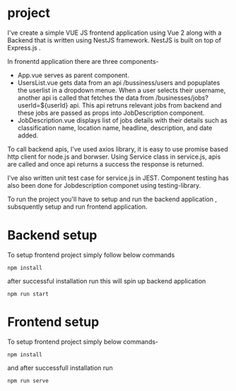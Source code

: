 # project
I've create a simple VUE JS frontend application using Vue 2 along with a Backend that is written using NestJS framework. NestJS is built on top of Express.js . 

In fronentd application there are three components- 

- App.vue serves as parent component. 
- UsersList.vue gets data from an api /bussiness/users and popuplates the userlist in a dropdown menue. When a user selects their username, another api is called that fetches the data from /businesses/jobs?userId=${userId} api. This api retruns relevant jobs from backend and these jobs are passed as props into JobDescription component. 
- JobDescription.vue displays list of  jobs details with their details such as classification name, location name, headline, description, and date added.


To call backend apis, I've used axios library, it is easy to use promise based http client for node.js and borwser. 
Using Service class in service.js, apis are called and once api returns a success the response is returned.

I've also written unit test case for service.js in JEST.
Component testing has also been done for Jobdescription componet using testing-library.

To run the project you'll have to setup and run the backend application , subsquently setup and run frontend application.

# Backend setup
To setup frontend project simply follow below commands

```
npm install
```

after successful installation  run this will spin up backend application
```
npm run start
```

# Frontend setup
To setup frontend project simply below commands-

```
npm install
```

and after successfull installation run
```
npm run serve
```
